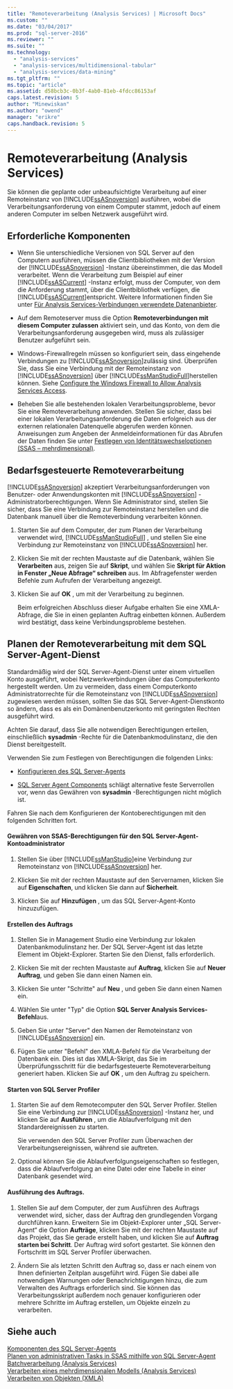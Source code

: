 ```yaml
---
title: "Remoteverarbeitung (Analysis Services) | Microsoft Docs"
ms.custom: ""
ms.date: "03/04/2017"
ms.prod: "sql-server-2016"
ms.reviewer: ""
ms.suite: ""
ms.technology: 
  - "analysis-services"
  - "analysis-services/multidimensional-tabular"
  - "analysis-services/data-mining"
ms.tgt_pltfrm: ""
ms.topic: "article"
ms.assetid: d58bcb3c-0b3f-4ab0-81eb-4fdcc86153af
caps.latest.revision: 5
author: "Minewiskan"
ms.author: "owend"
manager: "erikre"
caps.handback.revision: 5
---
```

# Remoteverarbeitung (Analysis Services)
  Sie können die geplante oder unbeaufsichtigte Verarbeitung auf einer Remoteinstanz von [!INCLUDE[ssASnoversion](../../includes/ssasnoversion-md.md)] ausführen, wobei die Verarbeitungsanforderung von einem Computer stammt, jedoch auf einem anderen Computer im selben Netzwerk ausgeführt wird.  
  
## Erforderliche Komponenten  
  
-   Wenn Sie unterschiedliche Versionen von SQL Server auf den Computern ausführen, müssen die Clientbibliotheken mit der Version der [!INCLUDE[ssASnoversion](../../includes/ssasnoversion-md.md)] -Instanz übereinstimmen, die das Modell verarbeitet. Wenn die Verarbeitung zum Beispiel auf einer [!INCLUDE[ssASCurrent](../../includes/ssascurrent-md.md)] -Instanz erfolgt, muss der Computer, von dem die Anforderung stammt, über die Clientbibliothek verfügen, die [!INCLUDE[ssASCurrent](../../includes/ssascurrent-md.md)]entspricht. Weitere Informationen finden Sie unter [Für Analysis Services-Verbindungen verwendete Datenanbieter](../../analysis-services/instances/data-providers-used-for-analysis-services-connections.md).  
  
-   Auf dem Remoteserver muss die Option **Remoteverbindungen mit diesem Computer zulassen** aktiviert sein, und das Konto, von dem die Verarbeitungsanforderung ausgegeben wird, muss als zulässiger Benutzer aufgeführt sein.  
  
-   Windows-Firewallregeln müssen so konfiguriert sein, dass eingehende Verbindungen zu [!INCLUDE[ssASnoversion](../../includes/ssasnoversion-md.md)]zulässig sind. Überprüfen Sie, dass Sie eine Verbindung mit der Remoteinstanz von [!INCLUDE[ssASnoversion](../../includes/ssasnoversion-md.md)] über [!INCLUDE[ssManStudioFull](../../includes/ssmanstudiofull-md.md)]herstellen können. Siehe [Configure the Windows Firewall to Allow Analysis Services Access](../../analysis-services/instances/configure-the-windows-firewall-to-allow-analysis-services-access.md).  
  
-   Beheben Sie alle bestehenden lokalen Verarbeitungsprobleme, bevor Sie eine Remoteverarbeitung anwenden. Stellen Sie sicher, dass bei einer lokalen Verarbeitungsanforderung die Daten erfolgreich aus der externen relationalen Datenquelle abgerufen werden können. Anweisungen zum Angeben der Anmeldeinformationen für das Abrufen der Daten finden Sie unter [Festlegen von Identitätswechseloptionen &#40;SSAS – mehrdimensional&#41;](../../analysis-services/multidimensional-models/set-impersonation-options-ssas-multidimensional.md).  
  
## Bedarfsgesteuerte Remoteverarbeitung  
 [!INCLUDE[ssASnoversion](../../includes/ssasnoversion-md.md)] akzeptiert Verarbeitungsanforderungen von Benutzer- oder Anwendungskonten mit [!INCLUDE[ssASnoversion](../../includes/ssasnoversion-md.md)] -Administratorberechtigungen. Wenn Sie Administrator sind, stellen Sie sicher, dass Sie eine Verbindung zur Remoteinstanz herstellen und die Datenbank manuell über die Remoteverbindung verarbeiten können.  
  
1.  Starten Sie auf dem Computer, der zum Planen der Verarbeitung verwendet wird, [!INCLUDE[ssManStudioFull](../../includes/ssmanstudiofull-md.md)] , und stellen Sie eine Verbindung zur Remoteinstanz von [!INCLUDE[ssASnoversion](../../includes/ssasnoversion-md.md)] her.  
  
2.  Klicken Sie mit der rechten Maustaste auf die Datenbank, wählen Sie **Verarbeiten** aus, zeigen Sie auf **Skript**, und wählen Sie **Skript für Aktion in Fenster „Neue Abfrage“ schreiben** aus. Im Abfragefenster werden Befehle zum Aufrufen der Verarbeitung angezeigt.  
  
3.  Klicken Sie auf **OK** , um mit der Verarbeitung zu beginnen.  
  
     Beim erfolgreichen Abschluss dieser Aufgabe erhalten Sie eine XMLA-Abfrage, die Sie in einen geplanten Auftrag einbetten können. Außerdem wird bestätigt, dass keine Verbindungsprobleme bestehen.  
  
## Planen der Remoteverarbeitung mit dem SQL Server-Agent-Dienst  
 Standardmäßig wird der SQL Server-Agent-Dienst unter einem virtuellen Konto ausgeführt, wobei Netzwerkverbindungen über das Computerkonto hergestellt werden. Um zu vermeiden, dass einem Computerkonto Administratorrechte für die Remoteinstanz von [!INCLUDE[ssASnoversion](../../includes/ssasnoversion-md.md)] zugewiesen werden müssen, sollten Sie das SQL Server-Agent-Dienstkonto so ändern, dass es als ein Domänenbenutzerkonto mit geringsten Rechten ausgeführt wird.  
  
 Achten Sie darauf, dass Sie alle notwendigen Berechtigungen erteilen, einschließlich **sysadmin** -Rechte für die Datenbankmodulinstanz, die den Dienst bereitgestellt.  
  
 Verwenden Sie zum Festlegen von Berechtigungen die folgenden Links:  
  
-   [Konfigurieren des SQL Server-Agents](../../ssms/agent/configure-sql-server-agent.md)  
  
-   [SQL Server Agent Components](../../ssms/agent/sql-server-agent.md#Components) schlägt alternative feste Serverrollen vor, wenn das Gewähren von **sysadmin** -Berechtigungen nicht möglich ist.  
  
 Fahren Sie nach dem Konfigurieren der Kontoberechtigungen mit den folgenden Schritten fort.  
  
#### Gewähren von SSAS-Berechtigungen für den SQL Server-Agent-Kontoadministrator  
  
1.  Stellen Sie über [!INCLUDE[ssManStudio](../../includes/ssmanstudio-md.md)]eine Verbindung zur Remoteinstanz von [!INCLUDE[ssASnoversion](../../includes/ssasnoversion-md.md)] her.  
  
2.  Klicken Sie mit der rechten Maustaste auf den Servernamen, klicken Sie auf **Eigenschaften**, und klicken Sie dann auf **Sicherheit**.  
  
3.  Klicken Sie auf **Hinzufügen** , um das SQL Server-Agent-Konto hinzuzufügen.  
  
#### Erstellen des Auftrags  
  
1.  Stellen Sie in Management Studio eine Verbindung zur lokalen Datenbankmodulinstanz her. Der SQL Server-Agent ist das letzte Element im Objekt-Explorer. Starten Sie den Dienst, falls erforderlich.  
  
2.  Klicken Sie mit der rechten Maustaste auf **Auftrag**, klicken Sie auf **Neuer Auftrag**, und geben Sie dann einen Namen ein.  
  
3.  Klicken Sie unter "Schritte" auf **Neu** , und geben Sie dann einen Namen ein.  
  
4.  Wählen Sie unter "Typ" die Option **SQL Server Analysis Services-Befehl**aus.  
  
5.  Geben Sie unter "Server" den Namen der Remoteinstanz von [!INCLUDE[ssASnoversion](../../includes/ssasnoversion-md.md)] ein.  
  
6.  Fügen Sie unter "Befehl" den XMLA-Befehl für die Verarbeitung der Datenbank ein. Dies ist das XMLA-Skript, das Sie im Überprüfungsschritt für die bedarfsgesteuerte Remoteverarbeitung generiert haben. Klicken Sie auf **OK** , um den Auftrag zu speichern.  
  
#### Starten von SQL Server Profiler  
  
1.  Starten Sie auf dem Remotecomputer den SQL Server Profiler. Stellen Sie eine Verbindung zur [!INCLUDE[ssASnoversion](../../includes/ssasnoversion-md.md)] -Instanz her, und klicken Sie auf **Ausführen** , um die Ablaufverfolgung mit den Standardereignissen zu starten.  
  
     Sie verwenden den SQL Server Profiler zum Überwachen der Verarbeitungsereignissen, während sie auftreten.  
  
2.  Optional können Sie die Ablaufverfolgungseigenschaften so festlegen, dass die Ablaufverfolgung an eine Datei oder eine Tabelle in einer Datenbank gesendet wird.  
  
#### Ausführung des Auftrags.  
  
1.  Stellen Sie auf dem Computer, der zum Ausführen des Auftrags verwendet wird, sicher, dass der Auftrag den grundlegenden Vorgang durchführen kann. Erweitern Sie im Objekt-Explorer unter „SQL Server-Agent“ die Option **Aufträge**, klicken Sie mit der rechten Maustaste auf das Projekt, das Sie gerade erstellt haben, und klicken Sie auf **Auftrag starten bei Schritt**. Der Auftrag wird sofort gestartet. Sie können den Fortschritt im SQL Server Profiler überwachen.  
  
2.  Ändern Sie als letzten Schritt den Auftrag so, dass er nach einem von Ihnen definierten Zeitplan ausgeführt wird. Fügen Sie dabei alle notwendigen Warnungen oder Benachrichtigungen hinzu, die zum Verwalten des Auftrags erforderlich sind. Sie können das Verarbeitungsskript außerdem noch genauer konfigurieren oder mehrere Schritte im Auftrag erstellen, um Objekte einzeln zu verarbeiten.  
  
## Siehe auch  
 [Komponenten des SQL Server-Agents](../../ssms/agent/sql-server-agent.md#Components)   
 [Planen von administrativen Tasks in SSAS mithilfe von SQL Server-Agent](../../analysis-services/instances/schedule-ssas-administrative-tasks-with-sql-server-agent.md)   
 [Batchverarbeitung &#40;Analysis Services&#41;](../../analysis-services/multidimensional-models/batch-processing-analysis-services.md)   
 [Verarbeiten eines mehrdimensionalen Modells &#40;Analysis Services&#41;](../../analysis-services/multidimensional-models/processing-a-multidimensional-model-analysis-services.md)   
 [Verarbeiten von Objekten &#40;XMLA&#41;](../../analysis-services/multidimensional-models-scripting-language-assl-xmla/processing-objects-xmla.md)  
  
  